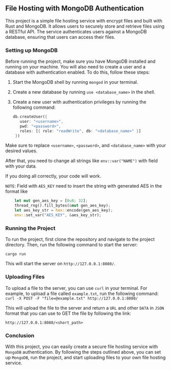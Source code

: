 ## File Hosting with MongoDB Authentication

This project is a simple file hosting service with encrypt files and built with Rust and MongoDB. It allows users to securely store and retrieve files using a RESTful API. The service authenticates users against a MongoDB database, ensuring that users can access their files.

### Setting up MongoDB

Before running the project, make sure you have MongoDB installed and running on your machine. You will also need to create a user and a database with authentication enabled. To do this, follow these steps:

1. Start the MongoDB shell by running `mongod` in your terminal.
2. Create a new database by running `use <database_name>` in the shell.
3. Create a new user with authentication privileges by running the following command:

   ```rust
   db.createUser({
      user: "<username>",
      pwd: "<password>",
      roles: [{ role: "readWrite", db: "<database_name>" }]
    })
   ```

Make sure to replace `<username>`, `<password>`, and `<database_name>` with your desired values.

After that, you need to change all strings like `env::var("NAME")` with field with your data.

If you doing all correctly, your code will work.

`NOTE`: Field with `AES_KEY` need to insert the string with generated AES in the format like 
```rust
    let mut gen_aes_key = [0u8; 32];
    thread_rng().fill_bytes(&mut gen_aes_key);
    let aes_key_str = hex::encode(gen_aes_key);
    env::set_var("AES_KEY", &aes_key_str);

```
### Running the Project

To run the project, first clone the repository and navigate to the project directory. Then, run the following command to start the server:

`cargo run`


This will start the server on `http://127.0.0.1:8080/`.

### Uploading Files

To upload a file to the server, you can use `curl` in your terminal. For example, to upload a file called `example.txt`, run the following command:
`curl -X POST -F "file=@example.txt" http://127.0.0.1:8080/`


This will upload the file to the server and return a `URL` and other `DATA` in `JSON` format that you can use to GET the file by following the link:

`http://127.0.0.1:8080/<short_path>`

### Conclusion

With this project, you can easily create a secure file hosting service with `MongoDB` authentication. By following the steps outlined above, you can set up `MongoDB`, run the project, and start uploading files to your own file hosting service.
